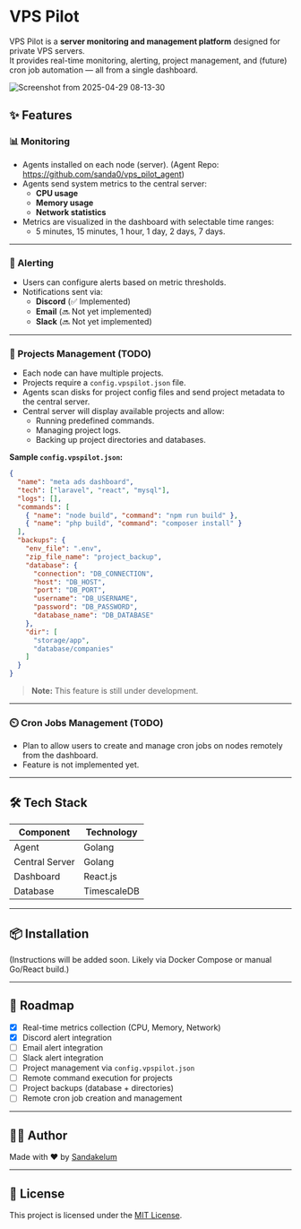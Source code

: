 # VPS Pilot

VPS Pilot is a **server monitoring and management platform** designed for private VPS servers.  
It provides real-time monitoring, alerting, project management, and (future) cron job automation — all from a single dashboard.

![Screenshot from 2025-04-29 08-13-30](https://github.com/user-attachments/assets/fff1c368-9c8e-4bb6-9720-f9a7f46a2910)



## ✨ Features

### 📊 Monitoring
- Agents installed on each node (server). (Agent Repo: https://github.com/sanda0/vps_pilot_agent)
- Agents send system metrics to the central server:
  - **CPU usage**
  - **Memory usage**
  - **Network statistics**
- Metrics are visualized in the dashboard with selectable time ranges:
  - 5 minutes, 15 minutes, 1 hour, 1 day, 2 days, 7 days.
---

### 🚨 Alerting
- Users can configure alerts based on metric thresholds.
- Notifications sent via:
  - **Discord** (✅ Implemented)
  - **Email** (🔜 Not yet implemented)
  - **Slack** (🔜 Not yet implemented)

---

### 🚀 Projects Management (TODO)
- Each node can have multiple projects.
- Projects require a `config.vpspilot.json` file.
- Agents scan disks for project config files and send project metadata to the central server.
- Central server will display available projects and allow:
  - Running predefined commands.
  - Managing project logs.
  - Backing up project directories and databases.

**Sample `config.vpspilot.json`:**
```json
{
  "name": "meta ads dashboard",
  "tech": ["laravel", "react", "mysql"],
  "logs": [],
  "commands": [
    { "name": "node build", "command": "npm run build" },
    { "name": "php build", "command": "composer install" }
  ],
  "backups": {
    "env_file": ".env",
    "zip_file_name": "project_backup",
    "database": {
      "connection": "DB_CONNECTION",
      "host": "DB_HOST",
      "port": "DB_PORT",
      "username": "DB_USERNAME",
      "password": "DB_PASSWORD",
      "database_name": "DB_DATABASE"
    },
    "dir": [
      "storage/app",
      "database/companies"
    ]
  }
}
```
> **Note:** This feature is still under development.

---

### ⏲️ Cron Jobs Management (TODO)
- Plan to allow users to create and manage cron jobs on nodes remotely from the dashboard.
- Feature is not implemented yet.

---

## 🛠️ Tech Stack

| Component        | Technology |
|------------------|------------|
| Agent            | Golang     |
| Central Server   | Golang     |
| Dashboard        | React.js   |
| Database         | TimescaleDB |

---

## 📦 Installation

(Instructions will be added soon. Likely via Docker Compose or manual Go/React build.)

---

## 📅 Roadmap

- [x] Real-time metrics collection (CPU, Memory, Network)
- [x] Discord alert integration
- [ ] Email alert integration
- [ ] Slack alert integration
- [ ] Project management via `config.vpspilot.json`
- [ ] Remote command execution for projects
- [ ] Project backups (database + directories)
- [ ] Remote cron job creation and management

---

## 🧑‍💻 Author

Made with ❤️ by [Sandakelum](https://github.com/sanda0)

---

## 📜 License

This project is licensed under the [MIT License](LICENSE).

